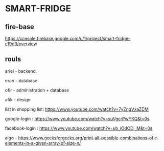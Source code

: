 # SMART-FRIDGE

## fire-base
https://console.firebase.google.com/u/1/project/smart-fridge-c19d3/overview

## rouls 
ariel - backend.

eran - database

ofir - administration + database

afik - design

list in shopping list:
https://www.youtube.com/watch?v=7yZngVxaZDM

google-login : https://www.youtube.com/watch?v=suVgcrPwYKQ&t=0s

facebook-login : https://www.youtube.com/watch?v=ub_iOdODj_M&t=0s

algo - https://www.geeksforgeeks.org/print-all-possible-combinations-of-r-elements-in-a-given-array-of-size-n/
